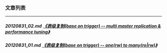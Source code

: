### 文章列表  
----  
##### 20120831_02.md   [《表级复制(base on trigger) -- multi master replication & performance tuning》](20120831_02.md)  
##### 20120831_01.md   [《表级复制(base on trigger) -- one(rw) to many(ro|rw)》](20120831_01.md)  
